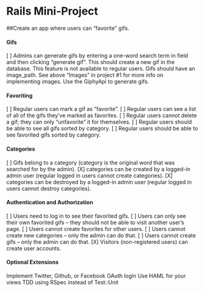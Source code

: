 # Rails Mini-Project

##Create an app where users can “favorite” gifs.

#### Gifs

[ ] Admins can generate gifs by entering a one-word search term in field and then clicking “generate gif”. This should create a new gif in the database. This feature is not available to regular users.
Gifs should have an image_path. See above “Images” in project #1 for more info on implementing images.
Use the GiphyApi to generate gifs.

#### Favoriting

[ ] Regular users can mark a gif as “favorite”.
[ ] Regular users can see a list of all of the gifs they’ve marked as favorites.
[ ] Regular users cannot delete a gif; they can only “unfavorite” it for themselves.
[ ] Regular users should be able to see all gifs sorted by category.
[ ] Regular users should be able to see favorited gifs sorted by category.

#### Categories

[ ] Gifs belong to a category (category is the original word that was searched for by the admin).
[X] categories can be created by a logged-in admin user (regular logged in users cannot create categories).
[X] categories can be destroyed by a logged-in admin user (regular logged in users cannot destroy categories).

#### Authentication and Authorization

[ ] Users need to log in to see their favorited gifs.
[ ] Users can only see their own favorited gifs – they should not be able to visit another user’s page.
[ ] Users cannot create favorites for other users.
[ ] Users cannot create new categories – only the admin can do that.
[ ] Users cannot create gifs – only the admin can do that.
[X] Visitors (non-registered users) can create user accounts.

#### Optional Extensions

Implement Twitter, Github, or Facebook OAuth login
Use HAML for your views
TDD using RSpec instead of Test::Unit
